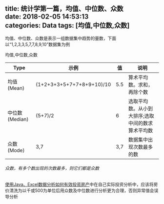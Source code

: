 title: 统计学第一篇，均值、中位数、众数  
date: 2018-02-05 14:53:13  
categories: Data 
tags: [均值,中位数,众数]
---
均值、中位数、众数是表示一组数据集中趋势的量数，下面以“1,2,3,3,5,7,7,8,9,10”数据集为例

均值,中位数,众数  
 
| Type | 示例 | 值 | 说明 |
| -------- | ----- | ---- | ---- |
| 均值(Mean)     | (1+2+3+3+5+7+7+8+9+10)/10  | 5.5 | 算术平均数。求和，再除个数 |
| 中位数(Median)        | (5+7)/2  | 6 | 选取平均数。从小到大排序;选取中间的数求算术平均数 |
| 众数(Mode)        | 3,7  | 3,7 | 数据集中出现次数最多的数 |

###### 众数，有多个数出现的次数最多，则它们都是众数

[使用Java、Excel数据分析如何有效投资房产](2018/01/27/data-analysis-house-price/)中在自己实际投资分析中，应该将房价清洗为以千或500为单位后用众数及中位数进行分析更为合理，否则异常值会误导分析